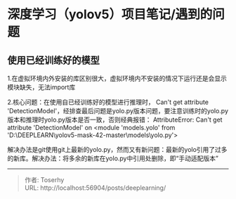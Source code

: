 # 深度学习（yolov5）项目笔记/遇到的问题

## 使用已经训练好的模型

1.在虚拟环境内外安装的库区别很大，虚拟环境内不安装的情况下运行还是会显示模块缺失，无法import库

2.核心问题：在使用自已经训练好的模型进行推理时， Can&#39;t get attribute &#39;DetectionModel&#39;，经排查最后问题是yolo.py版本问题，要注意训练时的yolo.py版本和推理时yolo.py版本是否一致，否则经典报错：
AttributeError: Can&#39;t get attribute &#39;DetectionModel&#39; on &lt;module &#39;models.yolo&#39; from &#39;D:\\DEEPLEARN\\yolov5-mask-42-master\\models\\yolo.py&#39;&gt;

解决办法是git使用git上最新的yolo.py，然而又有新问题：最新的yolo引用了过多的新库。解决办法：将多余的新库在yolo.py中引用处删除，即“手动适配版本”

---

> 作者: Toserhy  
> URL: http://localhost:56904/posts/deeplearning/  

